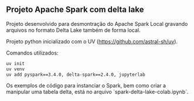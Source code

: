 ## Projeto Apache Spark com delta lake

Projeto desenvolvido para desmontração do Apache Spark Local gravando arquivos no formato Delta Lake também de forma local.

Projeto python inicializado com o UV (https://github.com/astral-sh/uv).

Comandos utilizados:

```bash copy
uv init
uv venv
uv add pyspark==3.4.0, delta-spark==2.4.0, jupyterlab
```

Os exemplos de código para instanciar o Spark, bem como criar a manipular uma tabela delta, está no arquivo ´spark-delta-lake-colab.ipynb´.
